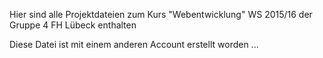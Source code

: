 Hier sind alle Projektdateien zum Kurs "Webentwicklung" WS 2015/16 der Gruppe 4 FH Lübeck enthalten

Diese Datei ist mit einem anderen Account erstellt worden ...

